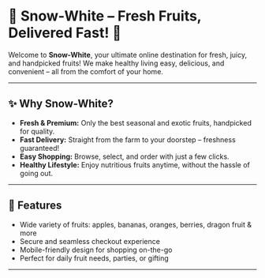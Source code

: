 # 🍎 Snow-White – Fresh Fruits, Delivered Fast! 🍌

Welcome to **Snow-White**, your ultimate online destination for fresh, juicy, and handpicked fruits! We make healthy living easy, delicious, and convenient – all from the comfort of your home.  

---

## ✨ Why Snow-White?

- **Fresh & Premium:** Only the best seasonal and exotic fruits, handpicked for quality.  
- **Fast Delivery:** Straight from the farm to your doorstep – freshness guaranteed!  
- **Easy Shopping:** Browse, select, and order with just a few clicks.  
- **Healthy Lifestyle:** Enjoy nutritious fruits anytime, without the hassle of going out.  

---

## 🛒 Features

- Wide variety of fruits: apples, bananas, oranges, berries, dragon fruit & more  
- Secure and seamless checkout experience  
- Mobile-friendly design for shopping on-the-go  
- Perfect for daily fruit needs, parties, or gifting  

---
